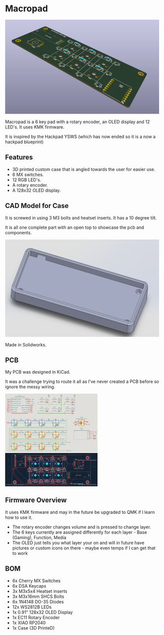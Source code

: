 # Macropad

<img src=assets/pcb3d.png alt="Schematic" width="500"/>

Macropad is a 6 key pad with a rotary encoder, an OLED display and 12 LED's. It uses KMK firmware.

It is inspired by the Hackpad YSWS (which has now ended so it is a now a hackpad blueprint)

## Features
- 3D printed custom case that is angled towards the user for easier use.
- 6 MX switches.
- 12 RGB LED's.
- A rotary encoder.
- A 128x32 OLED display.

## CAD Model for Case
It is screwed in using 3 M3 bolts and heatset inserts. It has a 10 degree tilt.

It is all one complete part with an open top to showcase the pcb and components.

<img src=assets/cad.png alt="Schematic" width="500"/>

Made in Solidworks.

## PCB
My PCB was designed in KiCad.

It was a challenge trying to route it all as I've never created a PCB before so ignore the messy wiring.

<img src=assets/schematic.png alt="Schematic" width="300"/>

<img src=assets/pcb.png alt="Schematic" width="300"/>

## Firmware Overview
It uses KMK firmware and may in the future be upgraded to QMK if I learn how to use it.

- The rotary encoder changes volume and is pressed to change layer.
- The 6 keys currently are assigned differently for each layer - Base (Gaming), Function, Media
- The OLED just tells you what layer your on and will in future have pictures or custom icons on there - maybe even temps if I can get that to work

## BOM

- 6x Cherry MX Switches
- 6x DSA Keycaps
- 3x M3x5x4 Heatset inserts
- 3x M3x16mm SHCS Bolts
- 6x 1N4148 DO-35 Diodes
- 12x WS2812B LEDs
- 1x 0.91" 128x32 OLED Display
- 1x EC11 Rotary Encoder
- 1x XIAO RP2040
- 1x Case (3D PrinteD)
